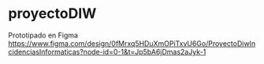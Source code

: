 # proyectoDIW

Prototipado en Figma
https://www.figma.com/design/0fMrxq5HDuXmOPiTxvU6Go/ProyectoDiwIncidenciasInformaticas?node-id=0-1&t=Jp5bA6jDmas2aJyk-1